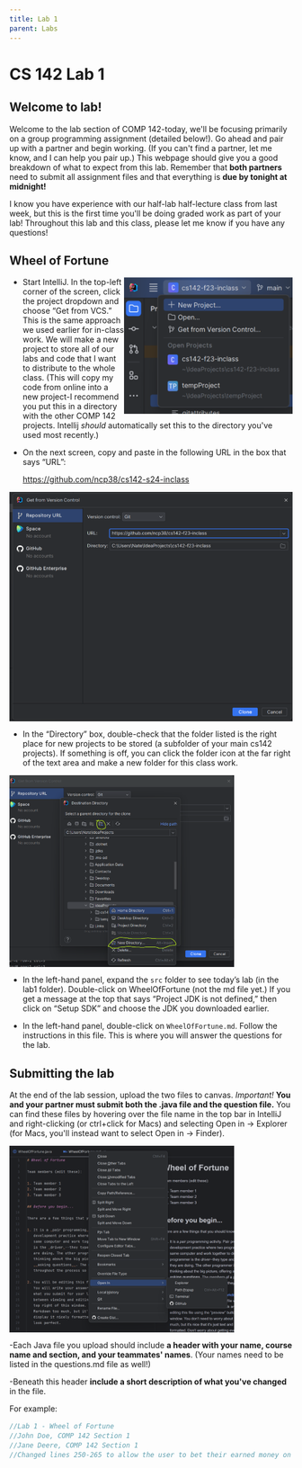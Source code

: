 ```yaml
---
title: Lab 1
parent: Labs
---
```


# CS 142 Lab 1

## Welcome to lab!

Welcome to the lab section of COMP 142-today, we'll be focusing primarily on a group programming assignment (detailed below!).  Go ahead and pair up with a partner and begin working.  (If you can't find a partner, let me know, and I can help you pair up.)  This webpage should give you a good breakdown of what to expect from this lab.  Remember that **both partners** need to submit all assignment files and that everything is **due by tonight at midnight!**

I know you have experience with our half-lab half-lecture class from last week, but this is the first time you'll be doing graded work as part of your lab!  Throughout this lab and this class, please let me know if you have any questions!

## Wheel of Fortune

<img src="GetFromVersionControl.png" width=300 align=right>

- Start IntelliJ. In the top-left corner of the screen, click the project dropdown and choose “Get from VCS.” This is the same approach we used earlier for in-class work. We will make a new project to store all of our labs and code that I want to distribute to the whole class.  (This will copy my code from online into a new project-I recommend you put this in a directory with the other COMP 142 projects. Intellij *should* automatically set this to the directory you've used most recently.)

- On the next screen, copy and paste in the following URL in the box that says “URL”:

  https://github.com/ncp38/cs142-s24-inclass

<img src="SetUpURLAndDirectory.png" width=600 align=center>

-  In the “Directory” box, double-check that the folder listed is the right place for new projects to be stored (a subfolder 
of your main cs142 projects). If something is off, you can click the folder icon at the far right of the text area and make 
a new folder for this class work.

<img src="SetDirectory.png" width=400 align=center>

- In the left-hand panel, expand the `src` folder to see today’s lab (in the lab1 folder). Double-click on 
  WheelOfFortune (not the md file yet.) If you get a message at the top that says “Project JDK is not defined,” then click on “Setup SDK” and choose the JDK you downloaded earlier.

- In the left-hand panel, double-click on `WheelOfFortune.md`. Follow the instructions in this file. This is where you will answer the questions for the lab.

## Submitting the lab

At the end of the lab session, upload the two files to canvas.  *Important!*  **You and your partner must submit both the .java file and the question file.**  You can find these files by hovering over the file name 
in the top bar in IntelliJ and right-clicking (or ctrl+click for Macs) and selecting Open in -> Explorer (for Macs, you'll instead want to select Open in -> Finder).

<img src="OpenIn.png" width=400 align=center>

-Each Java file you upload should include **a header with your name, course name and section, and your teammates' names**.  (Your names need to be listed in the questions.md file as well!)

-Beneath this header **include a short description of what you've changed** in the file.

For example:

```java
//Lab 1 - Wheel of Fortune
//John Doe, COMP 142 Section 1
//Jane Deere, COMP 142 Section 1
//Changed lines 250-265 to allow the user to bet their earned money on a letter.
```